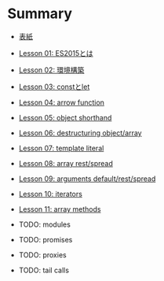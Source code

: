 # Summary

* [表紙](README.md)
* [Lesson 01: ES2015とは](lesson-01.md)
* [Lesson 02: 環境構築](lesson-02.md)
* [Lesson 03: constとlet](lesson-03.md)
* [Lesson 04: arrow function](lesson-04.md)
* [Lesson 05: object shorthand](lesson-05.md)
* [Lesson 06: destructuring object/array](lesson-06.md)
* [Lesson 07: template literal](lesson-07.md)


* [Lesson 08: array rest/spread](lesson-08.md)
* [Lesson 09: arguments default/rest/spread](lesson-09.md)
* [Lesson 10: iterators](lesson-10.md)
* [Lesson 11: array methods](lesson-11.md)


* TODO: modules
* TODO: promises
* TODO: proxies
* TODO: tail calls
